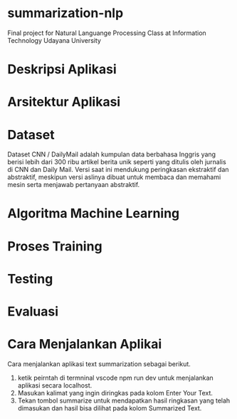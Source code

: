 # summarization-nlp
Final project for Natural Languange Processing Class at Information Technology Udayana University

# Deskripsi Aplikasi

# Arsitektur Aplikasi

# Dataset
Dataset CNN / DailyMail adalah kumpulan data berbahasa Inggris yang berisi lebih dari 300 ribu artikel berita unik seperti yang ditulis oleh jurnalis di CNN dan Daily Mail. Versi saat ini mendukung peringkasan ekstraktif dan abstraktif, meskipun versi aslinya dibuat untuk membaca dan memahami mesin serta menjawab pertanyaan abstraktif.

# Algoritma Machine Learning
  
# Proses Training

# Testing

# Evaluasi

# Cara Menjalankan Aplikai
 Cara menjalankan aplikasi text summarization sebagai berikut.
 1. ketik peirntah di termninal vscode npm run dev untuk menjalankan aplikasi secara localhost.
 2. Masukan kalimat yang ingin diringkas pada kolom Enter Your Text.
 3. Tekan tombol summarize untuk mendapatkan hasil ringkasan yang telah dimasukan dan hasil bisa dilihat pada kolom Summarized Text.
